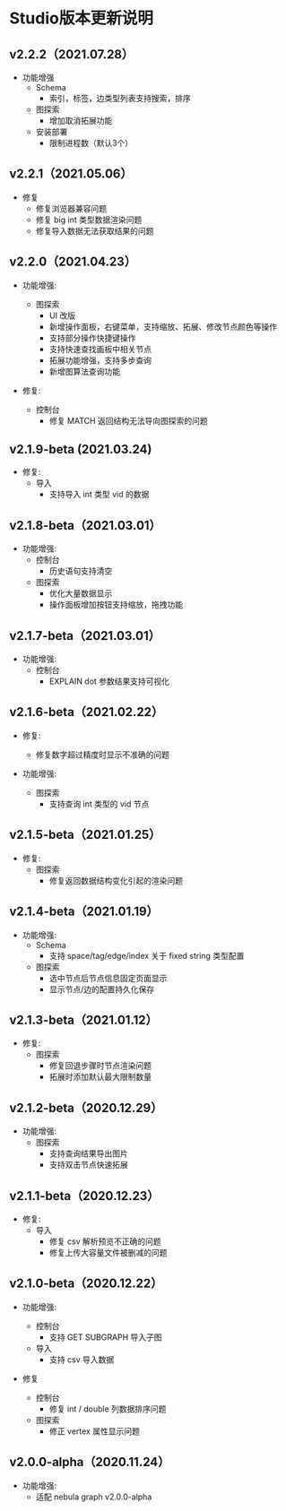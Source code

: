 # Studio版本更新说明
## v2.2.2（2021.07.28）

- 功能增强
  - Schema
    - 索引，标签，边类型列表支持搜索，排序
  - 图探索
    - 增加取消拓展功能
  - 安装部署
    - 限制进程数（默认3个）
## v2.2.1（2021.05.06）

- 修复
  - 修复浏览器兼容问题
  - 修复 big int 类型数据渲染问题
  - 修复导入数据无法获取结果的问题

## v2.2.0（2021.04.23）

- 功能增强:
  - 图探索
    - UI 改版
    - 新增操作面板，右键菜单，支持缩放、拓展、修改节点颜色等操作
    - 支持部分操作快捷键操作
    - 支持快速查找画板中相关节点
    - 拓展功能增强，支持多步查询
    - 新增图算法查询功能

- 修复: 
  - 控制台
    - 修复 MATCH 返回结构无法导向图探索的问题

## v2.1.9-beta (2021.03.24)

- 修复:
  - 导入
    - 支持导入 int 类型 vid 的数据

## v2.1.8-beta（2021.03.01）

- 功能增强:
  - 控制台
    - 历史语句支持清空
  - 图探索
    - 优化大量数据显示
    - 操作面板增加按钮支持缩放，拖拽功能

## v2.1.7-beta（2021.03.01）

- 功能增强:
  - 控制台
    - EXPLAIN dot 参数结果支持可视化

## v2.1.6-beta（2021.02.22）
- 修复:
  - 修复数字超过精度时显示不准确的问题

- 功能增强:
  - 图探索
    - 支持查询 int 类型的 vid 节点

## v2.1.5-beta（2021.01.25）

- 修复:
  - 图探索
    - 修复返回数据结构变化引起的渲染问题

## v2.1.4-beta（2021.01.19）

- 功能增强:
  - Schema
    - 支持 space/tag/edge/index 关于 fixed string 类型配置
  - 图探索
    - 选中节点后节点信息固定页面显示
    - 显示节点/边的配置持久化保存


## v2.1.3-beta（2021.01.12）

- 修复:
  - 图探索
    - 修复回退步骤时节点渲染问题
    - 拓展时添加默认最大限制数量

## v2.1.2-beta（2020.12.29）

- 功能增强:
  - 图探索
    - 支持查询结果导出图片
    - 支持双击节点快速拓展

## v2.1.1-beta（2020.12.23）

- 修复:
  - 导入
    - 修复 csv 解析预览不正确的问题
    - 修复上传大容量文件被删减的问题

## v2.1.0-beta（2020.12.22）

- 功能增强:
  - 控制台
    - 支持 GET SUBGRAPH 导入子图
  - 导入
    - 支持 csv 导入数据

- 修复
  - 控制台
    - 修复 int / double 列数据排序问题
  - 图探索 
    - 修正 vertex 属性显示问题

## v2.0.0-alpha（2020.11.24）

- 功能增强:
  - 适配 nebula graph v2.0.0-alpha
